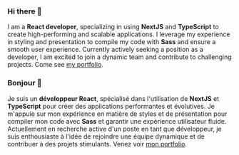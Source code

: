 ### Hi there 👋
I am a **React developer**, specializing in using **NextJS** and **TypeScript** to create high-performing and scalable applications. I leverage my experience in styling and presentation to compile my code with **Sass** and ensure a smooth user experience. Currently actively seeking a position as a developer, I am excited to join a dynamic team and contribute to challenging projects.
Come see [my portfolio](https://hadrien-smet-my-portfolio.vercel.app/).

### Bonjour 👋
Je suis un **développeur React**, spécialisé dans l'utilisation de **NextJS** et **TypeScript** pour créer des applications performantes et évolutives. Je m'appuie sur mon expérience en matière de styles et de présentation pour compiler mon code avec **Sass** et garantir une expérience utilisateur fluide. Actuellement en recherche active d'un poste en tant que développeur, je suis enthousiaste à l'idée de rejoindre une équipe dynamique et de contribuer à des projets stimulants.
Venez voir [mon portfolio](https://hadrien-smet-my-portfolio.vercel.app/).
<!--
**HadrienSmet/HadrienSmet** is a ✨ _special_ ✨ repository because its `README.md` (this file) appears on your GitHub profile.

Here are some ideas to get you started:

- 🔭 I’m currently working on ...
- 🌱 I’m currently learning ...
- 👯 I’m looking to collaborate on ...
- 🤔 I’m looking for help with ...
- 💬 Ask me about ...
- 📫 How to reach me: ...
- 😄 Pronouns: ...
- ⚡ Fun fact: ...
-->
